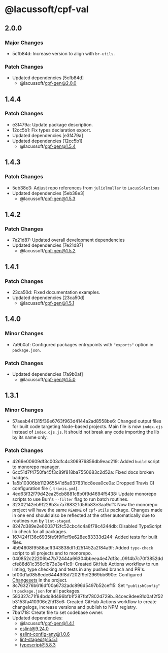 # @lacussoft/cpf-val

## 2.0.0

### Major Changes

- 5cfb84d: Increase version to align with `br-utils`.

### Patch Changes

- Updated dependencies [5cfb84d]
  - @lacussoft/cpf-gen@2.0.0

## 1.4.4

### Patch Changes

- e3f479a: Update package description.
- 12cc5b1: Fix types declaration export.
- Updated dependencies [e3f479a]
- Updated dependencies [12cc5b1]
  - @lacussoft/cpf-gen@1.5.4

## 1.4.3

### Patch Changes

- 5eb38e3: Adjust repo references from `juliolmuller` to `LacusSolutions`
- Updated dependencies [5eb38e3]
  - @lacussoft/cpf-gen@1.5.3

## 1.4.2

### Patch Changes

- 7e21d87: Updated overall development dependencies
- Updated dependencies [7e21d87]
  - @lacussoft/cpf-gen@1.5.2

## 1.4.1

### Patch Changes

- 23ca50d: Fixed documentation examples.
- Updated dependencies [23ca50d]
  - @lacussoft/cpf-gen@1.5.1

## 1.4.0

### Minor Changes

- 7a9b0af: Configured packages entrypoints with `"exports"` option in `package.json`.

### Patch Changes

- Updated dependencies [7a9b0af]
  - @lacussoft/cpf-gen@1.5.0

## 1.3.1

### Minor Changes

- 57aeab441315f39e6763f963d4144a2ad8558be6: Changed output files for built code targeting Node-based projects. Main file is now `index.cjs` instead of `index.cjs.js`. It should not break any code importing the lib by its name only.

### Patch Changes

- 4266e00609df3c003dfc4c306976856db9eac219: Added `build` script to monorepo manager.
- 6cc51d7f4750fa45f3c89f818ba7550683c2d52a: Fixed docs broken badges.
- 1a5b10306bb112965541d5a937631dc8eea0ce0a: Dropped Travis CI configuration file (`.travis.yml`).
- 4ed63f32f79d42ea25cb8881c8b0f9d4694f5438: Update monorepo scripts to use Bun's `--filter` flag to run batch routines.
- 32302142eb9f228b3c7a788321d56b83e3aa9cf1: Now the monorepo project will have the same `README` of `cpf-utils` package. Changes made in one end should also be reflected at the other automatically due to routines run by `lint-staged`.
- 8247d389e2e6003712fc52cbc4c4a8f78c4244db: Disabled TypeScript lib check for all packages.
- 167424f136c6935fe9f9f1cf9e628ec83333d244: Added tests for built files.
- 4b94608f9586acff343838df1d251452a2f84a9f: Added `type-check` script to all projects and to monorepo.
- 040852c22206b47b72444a66304bbeea4e47df3c..0914b7c70f3852ddcfe88d81c359c1b73e3e41c9: Created GitHub Actions workflow to run linting, type checking and tests in any pushed branch and PR's.
- bf00d1a0858ede64449f8d7202f9ef2969bb690e: Configured [Changesets](https://github.com/changesets/changesets) in the project.
- 8c763276b616df00a6732adc896d5497b52cef15: Set `"publishConfig"` in `package.json` for all packages.
- 583327c71f84bdd8d496bfb1f287fbf7802d729b..84cec9dee81d0af2f52b3153fa410306e2fd13c6: Created GitHub Actions workflow to create changelogs, increase versions and publish to NPM registry.
- 7ba1718: Create file to set codebase owner.
- Updated dependencies:
  - @lacussoft/cpf-gen@1.4.1
  - eslint@9.24.0
  - eslint-config-any@1.0.6
  - lint-staged@15.5.1
  - typescript@5.8.3

